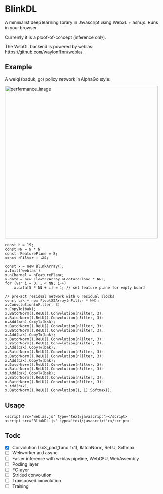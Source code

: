 # BlinkDL

A minimalist deep learning library in Javascript using WebGL + asm.js. Runs in your browser. 

Currently it is a proof-of-concept (inference only).

The WebGL backend is powered by weblas: https://github.com/waylonflinn/weblas.

## Example

A weiqi (baduk, go) policy network in AlphaGo style:

<img width="500" alt="performance_image" src="https://user-images.githubusercontent.com/33809201/33012320-7659cb1e-ce1b-11e7-8c10-f63c56c1279d.png">

    const N = 19;
    const NN = N * N;
    const nFeaturePlane = 8;
    const nFilter = 128;

    const x = new BlinkArray();
    x.Init('weblas');
    x.nChannel = nFeaturePlane;
    x.data = new Float32Array(nFeaturePlane * NN);
    for (var i = 0; i < NN; i++)
        x.data[5 * NN + i] = 1; // set feature plane for empty board
    
    // pre-act residual network with 6 residual blocks
    const bak = new Float32Array(nFilter * NN);
    x.Convolution(nFilter, 3);
    x.CopyTo(bak);
    x.BatchNorm().ReLU().Convolution(nFilter, 3);
    x.BatchNorm().ReLU().Convolution(nFilter, 3);
    x.Add(bak).CopyTo(bak);
    x.BatchNorm().ReLU().Convolution(nFilter, 3);
    x.BatchNorm().ReLU().Convolution(nFilter, 3);
    x.Add(bak).CopyTo(bak);
    x.BatchNorm().ReLU().Convolution(nFilter, 3);
    x.BatchNorm().ReLU().Convolution(nFilter, 3);
    x.Add(bak).CopyTo(bak);
    x.BatchNorm().ReLU().Convolution(nFilter, 3);
    x.BatchNorm().ReLU().Convolution(nFilter, 3);
    x.Add(bak).CopyTo(bak);
    x.BatchNorm().ReLU().Convolution(nFilter, 3);
    x.BatchNorm().ReLU().Convolution(nFilter, 3);
    x.Add(bak).CopyTo(bak);
    x.BatchNorm().ReLU().Convolution(nFilter, 3);
    x.BatchNorm().ReLU().Convolution(nFilter, 3);
    x.Add(bak);
    x.BatchNorm().ReLU().Convolution(1, 1).Softmax();
    
## Usage

    <script src='weblas.js' type='text/javascript'></script>
    <script src='BlinkDL.js' type='text/javascript'></script>
 
## Todo
- [x] Convolution (3x3_pad_1 and 1x1), BatchNorm, ReLU, Softmax
- [ ] Webworker and async
- [ ] Faster inference with weblas pipeline, WebGPU, WebAssembly
- [ ] Pooling layer
- [ ] FC layer
- [ ] Strided convolution
- [ ] Transposed convolution
- [ ] Training
